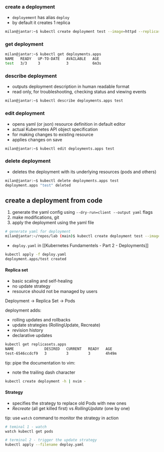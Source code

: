 
### create a deployment

- `deployement` has alias `deploy`
- by default it creates 1 replica
```bash
milan@jantar:~$ kubectl create deployment test --image=httpd --replicas=3
```

### get deployment

```bash
milan@jantar:~$ kubectl get deployments.apps
NAME   READY   UP-TO-DATE   AVAILABLE   AGE
test   3/3     3            3           6m3s
```

### describe deployment

- outputs deployment description in human readable format
- read only, for troubleshooting, checking status and viewing events
```bash
milan@jantar:~$ kubectl describe deployments.apps test
```

### edit deployment

- opens yaml (or json) resource definition in default editor
- actual Kubernetes API object specification
- for making changes to existing resource
- applies changes on save

```bash
milan@jantar:~$ kubectl edit deployments.apps test
```

### delete deployment

- deletes the deployment with its underlying resources (pods and others)

```bash
milan@jantar:~$ kubectl delete deployments.apps test
deployment.apps "test" deleted
```
## create a deployment from code

1. generate the yaml config using `--dry-run=client --output yaml` flags
2. make modifications, git
3. apply the deployment using the yaml file

```bash
# generate yaml for deployment
milan@jantar:~/repos/lab (main)$ kubectl create deployment test --image=httpd --replicas=3 --dry-run=client --output yaml > deploy.yaml
```
- `deploy.yaml` in [[Kubernetes Fundamentels - Part 2 - Deployments]]

```bash
kubectl apply -f deploy.yaml
deployment.apps/test created
```

#### Replica set

- basic scaling and self-healing
- no update strategy
- resource should not be managed by users

Deployment -> Replica Set -> Pods

deployment adds:
- rolling updates and rollbacks
- update strategies (RollingUpdate, Recreate)
- revision history
- declarative updates

```bash
kubectl get replicasets.apps
NAME              DESIRED   CURRENT   READY   AGE
test-6546ccdcf9   3         3         3       4h49m
```

tip: pipe the documentation to vim:

- note the trailing dash character
```bash
kubectl create deployment -h | nvim -
```


#### Strategy

- specifies the strategy to replace old Pods with new ones
- _Recreate_ (all get killed first) vs _RollingUpdate_ (one by one)

tip: use `watch` command to monitor the strategy in action

```bash
# teminal 1 - watch
watch kubectl get pods
```

```bash
# terminal 2 - trigger the update strategy
kubectl apply --filename deploy.yaml
```
